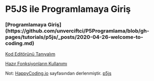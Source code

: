 # P5JS ile Programlamaya Giriş



<h3> [Programlamaya Giriş](https://github.com/unverciftci/P5Programlama/blob/gh-pages/tutorials/p5js/_posts/2020-04-26-welcome-to-coding.md) </h3>

[Kod Editörünü Tanıyalım](https://github.com/unverciftci/P5_Programlama/tree/gh-pages/tutorials/p5js/_posts/editors) 

[Hazır Fonksiyonların Kullanımı](https://github.com/unverciftci/HappyCoding/blob/gh-pages/tutorials/p5js/_posts/2020-05-02-calling-functions.md)

Not: [HappyCoding.io](http://HappyCoding.io) sayfasından derlenmiştir.
[p5js](https://p5js.org) 
